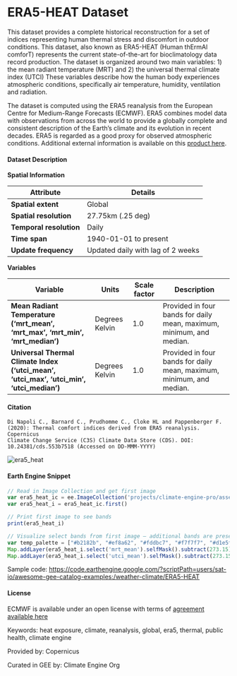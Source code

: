 # ERA5-HEAT Dataset

This dataset provides a complete historical reconstruction for a set of indices representing human thermal stress and discomfort in outdoor
conditions. This dataset, also known as ERA5-HEAT (Human thErmAl comforT) represents the current state-of-the-art for bioclimatology data record
production. The dataset is organized around two main variables: 1) the mean radiant temperature (MRT) and 2) the universal thermal climate index
(UTCI) These variables describe how the human body experiences atmospheric conditions, specifically air temperature, humidity, ventilation and
radiation.

The dataset is computed using the ERA5 reanalysis from the European Centre for Medium-Range Forecasts (ECMWF). ERA5 combines model data with
observations from across the world to provide a globally complete and consistent description of the Earth’s climate and its evolution in recent
decades. ERA5 is regarded as a good proxy for observed atmospheric conditions. Additional external information is available on this [product here](https://cds.climate.copernicus.eu/cdsapp#!/dataset/derived-utci-historical?tab=overview).

#### Dataset Description

**Spatial Information**

| **Attribute**           | **Details**                            |
|-------------------------|----------------------------------------|
| **Spatial extent**      | Global                                 |
| **Spatial resolution**  | 27.75km (.25 deg)                      |
| **Temporal resolution** | Daily                                  |
| **Time span**           | 1940-01-01 to present                  |
| **Update frequency**    | Updated daily with lag of 2 weeks      |

**Variables**

| **Variable**                                | **Units**        | **Scale factor** | **Description**                                                         |
|---------------------------------------------|------------------|------------------|-------------------------------------------------------------------------|
| **Mean Radiant Temperature (‘mrt_mean’, ‘mrt_max’, ‘mrt_min’, ‘mrt_median’)** | Degrees Kelvin  | 1.0              | Provided in four bands for daily mean, maximum, minimum, and median.    |
| **Universal Thermal Climate Index (‘utci_mean’, ‘utci_max’, ‘utci_min’, ‘utci_median’)** | Degrees Kelvin  | 1.0              | Provided in four bands for daily mean, maximum, minimum, and median.    |

#### Citation

```
Di Napoli C., Barnard C., Prudhomme C., Cloke HL and Pappenberger F. (2020): Thermal comfort indices derived from ERA5 reanalysis. Copernicus
Climate Change Service (C3S) Climate Data Store (CDS). DOI: 10.24381/cds.553b7518 (Accessed on DD-MMM-YYYY)
```

![era5_heat](https://github.com/samapriya/awesome-gee-community-datasets/assets/6677629/11d5060c-085f-457d-ad8d-3c6dd0fe5bc7)

#### Earth Engine Snippet

```js
// Read in Image Collection and get first image
var era5_heat_ic = ee.ImageCollection('projects/climate-engine-pro/assets/ce-era5-heat')
var era5_heat_i = era5_heat_ic.first()

// Print first image to see bands
print(era5_heat_i)

// Visualize select bands from first image — additional bands are present in the Image Collection
var temp_palette = ["#b2182b", "#ef8a62", "#fddbc7", "#f7f7f7", "#d1e5f0", "#67a9cf", "#2166ac"].reverse()
Map.addLayer(era5_heat_i.select('mrt_mean').selfMask().subtract(273.15), {min: -10, max: 50, palette: temp_palette}, 'Mean Radiant Temperature, Daily Mean')
Map.addLayer(era5_heat_i.select('utci_mean').selfMask().subtract(273.15), {min: -10, max: 50, palette: temp_palette}, 'Universal Thermal Climate Index, Daily Mean')
```

Sample code: https://code.earthengine.google.com/?scriptPath=users/sat-io/awesome-gee-catalog-examples:/weather-climate/ERA5-HEAT

#### License

ECMWF is available under an open license with terms of [agreement available here](https://cds.climate.copernicus.eu/api/v2/terms/static/licence-to-use-copernicus-products.pdf)

Keywords: heat exposure, climate, reanalysis, global, era5, thermal, public health, climate engine

Provided by: Copernicus

Curated in GEE by: Climate Engine Org
